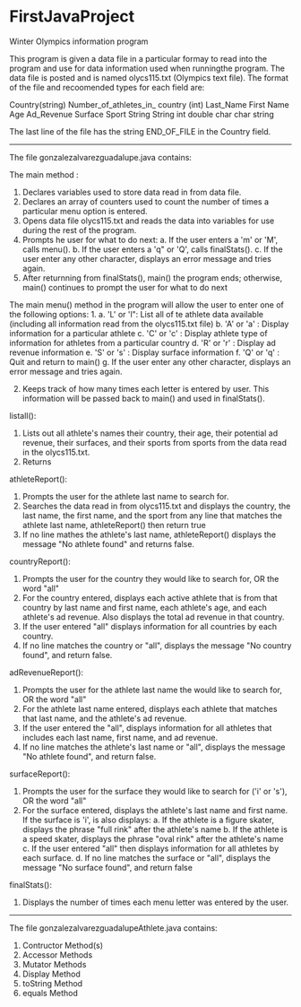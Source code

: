 # FirstJavaProject
Winter Olympics information program 

This program is given a data file in a particular formay to read into the program and use for data information 
used when runningthe program. The data file is posted and is named olycs115.txt (Olympics text file). 
The format of the file and recoomended types for each field are: 

Country(string)
Number_of_athletes_in_ country (int)
Last_Name    First    Name    Age      Ad_Revenue    Surface    Sport
String       String   int     double   char          char       string

The last line of the file has the string END_OF_FILE in the Country field.

_______________________________________________________________________________________________
The file gonzalezalvarezguadalupe.java contains: 

The main method :
1. Declares variables used to store data read in from data file.
2. Declares an array of counters used to count the number of times a particular menu option is entered. 
3. Opens data file olycs115.txt and reads the data into variables for use during the rest of the program.
4. Prompts he user for what to do next:
    a. If the user enters a 'm' or 'M', calls menu().
    b. If the user enters a 'q" or 'Q', calls finalStats().
    c. If the user enter any other character, displays an error message and tries again.
5. After returnning from finalStats(), main() the program ends; otherwise, main() continues to prompt the user for what
   to do next

The main menu() method in the program will allow the user to enter one of the following options:
1.
 a. 'L' or 'l": List all of te athlete data available (including all information read from the olycs115.txt file)
 b. 'A' or 'a' : Display information for a particular athlete
 c. 'C' or 'c' : Display athlete type of information for athletes from a particular country
 d. 'R' or 'r' : Display ad revenue information
 e. 'S' or 's' : Display surface information
 f. 'Q' or 'q' : Quit and return to main() 
 g. If the user enter any other character, displays an error message and tries again.

2. Keeps track of how many times each letter is entered by user. This information will be passed back to main() and 
 used in finalStats().
 
listall():
  1. Lists out all athlete's names their country, their age, their potential ad revenue,  their surfaces, and their sports 
      from sports from the data read in the olycs115.txt.
  2. Returns
 
athleteReport():
  1. Prompts the user for the athlete last name to search for.
  2. Searches the data read in from olycs115.txt and displays the country, the last name, the first name, and the sport 
      from any line that matches the athlete last name, athleteReport() then return true
  3. If no line mathes the athlete's last name, athleteReport() displays the message "No athlete found" and returns false.
  
countryReport():
  1. Prompts the user for the country they would like to search for, OR the word "all"
  2. For the country entered, displays each active athlete that is from that country by last name and first name, each
      athlete's age, and each athlete's ad revenue. Also displays the total ad revenue in that country.
  3. If the user entered "all" displays information for all countries by each country.
  4. If no line matches the country or "all", displays the message "No country found", and return false.
  
 adRevenueReport():
  1. Prompts the user for the athlete last name the would like to search for, OR the word "all"
  2. For the athlete last name entered, displays each athlete that matches that last name, and the athlete's ad revenue. 
  3. If the user entered the "all", displays information for all athletes that includes each last name, first name, 
     and ad revenue. 
  4. If no line matches the athlete's last name or "all", displays the message "No athlete found", and return false.
  
 surfaceReport():
  1. Prompts the user for the surface they would like to search for ('i' or 's'), OR the word "all"
  2. For the surface entered, displays the athlete's last name and first name. If the surface is 'i', is also displays:
      a. If the athlete is a figure skater, displays the phrase "full rink" after the athlete's name
      b. If the athlete is a speed skater, displays the phrase "oval rink" after the athlete's name
      c. If the user entered "all" then displays information for all athletes by each surface.
      d. If no line matches the surface or "all", displays the message "No surface found", and return false
  
  
 finalStats(): 
  1. Displays the number of times each menu letter was entered by the user. 
 

_______________________________________________________________________________________________

The file gonzalezalvarezguadalupeAthlete.java contains:
1. Contructor Method(s)
2. Accessor Methods
3. Mutator Methods
4. Display Method
5. toString Method
6. equals Method

